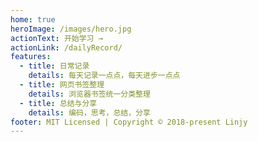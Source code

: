 ```yaml
---
home: true
heroImage: /images/hero.jpg
actionText: 开始学习 →
actionLink: /dailyRecord/
features:
  - title: 日常记录
    details: 每天记录一点点，每天进步一点点
  - title: 网页书签整理
    details: 浏览器书签统一分类整理
  - title: 总结与分享
    details: 编码，思考，总结，分享
footer: MIT Licensed | Copyright © 2018-present Linjy
---
```

